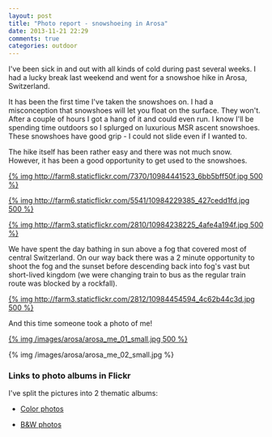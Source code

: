 ```yaml
---
layout: post
title: "Photo report - snowshoeing in Arosa"
date: 2013-11-21 22:29
comments: true
categories: outdoor
---
```


I've been sick in and out with all kinds of cold during past several weeks. I had a lucky break last weekend and went for a snowshoe hike in Arosa, Switzerland.

It has been the first time I've taken the snowshoes on. I had a misconception that snowshoes will let you float on the surface. They won't. After a couple of hours I got a hang of it and could even run. I know I'll be spending time outdoors so I splurged on luxurious MSR ascent snowshoes. These snowshoes have good grip - I could not slide even if I wanted to.

The hike itself has been rather easy and there was not much snow. However, it has been a good opportunity to get used to the snowshoes.

[{% img http://farm8.staticflickr.com/7370/10984441523_6bb5bff50f.jpg 500 %}](http://www.flickr.com/photos/68217075@N08/10984441523)

[{% img http://farm6.staticflickr.com/5541/10984229385_427cedd1fd.jpg 500 %}](http://www.flickr.com/photos/68217075@N08/10984229385/)

[{% img http://farm3.staticflickr.com/2810/10984238225_4afe4a194f.jpg 500 %}](http://www.flickr.com/photos/68217075@N08/10984238225/)

We have spent the day bathing in sun above a fog that covered most of central Switzerland. On our way back there was a 2 minute opportunity to shoot the fog and the sunset before descending back into fog's vast but short-lived kingdom (we were changing train to bus as the regular train route was blocked by a rockfall).

[{% img http://farm3.staticflickr.com/2812/10984454594_4c62b44c3d.jpg 500 %}](http://www.flickr.com/photos/68217075@N08/10984454594)

And this time someone took a photo of me!

[{% img /images/arosa/arosa_me_01_small.jpg 500 %}](/images/arosa/arosa_me_01_full.jpg)

{% img /images/arosa/arosa_me_02_small.jpg %}

### Links to photo albums in Flickr

I've split the pictures into 2 thematic albums:

* [Color photos](http://www.flickr.com/photos/68217075@N08/sets/72157637918523355/)

* [B&W photos](http://www.flickr.com/photos/68217075@N08/sets/72157637919444363/)
